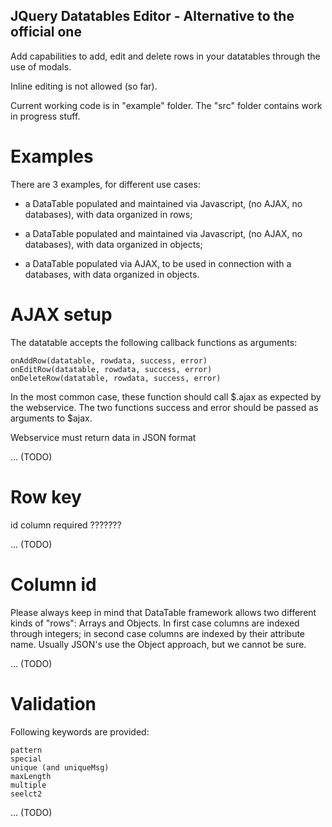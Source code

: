 ## JQuery Datatables Editor - Alternative to the official one

Add capabilities to add, edit and delete rows in your datatables through the use of modals.

Inline editing is not allowed (so far).

Current working code is in "example" folder. The "src" folder contains work in progress stuff.

# Examples

There are 3 examples, for different use cases:

* a DataTable populated and maintained via Javascript, (no AJAX, no databases), with data organized in rows;

* a DataTable populated and maintained via Javascript, (no AJAX, no databases), with data organized in objects;

* a DataTable populated via AJAX, to be used in connection with a databases, with data organized in objects.


# AJAX setup

The datatable accepts the following callback functions as arguments:

    onAddRow(datatable, rowdata, success, error)
    onEditRow(datatable, rowdata, success, error)
    onDeleteRow(datatable, rowdata, success, error)

In the most common case, these function should call $.ajax as expected by the webservice.
The two functions success and error should be passed as arguments to $ajax.

Webservice must return data in JSON format

... (TODO)

# Row key

id column required ???????

... (TODO)

# Column id

Please always keep in mind that DataTable framework allows two different kinds of "rows": Arrays and Objects.
In first case columns are indexed through integers; in second case columns are indexed by their attribute name.
Usually JSON's use the Object approach, but we cannot be sure.

... (TODO)

# Validation

Following keywords are provided:

    pattern
    special
    unique (and uniqueMsg)
    maxLength
    multiple
    seelct2
    
... (TODO)